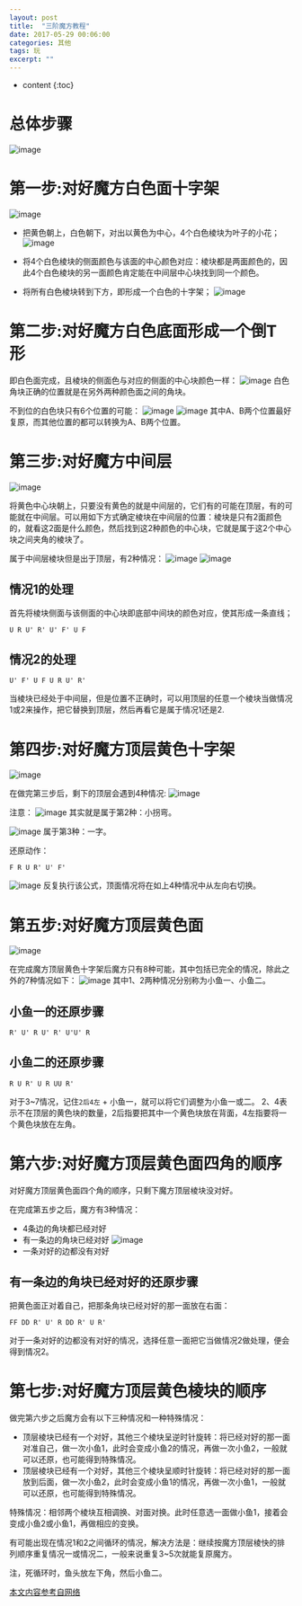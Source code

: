 ```yaml
---
layout: post
title:  "三阶魔方教程"
date: 2017-05-29 00:06:00
categories: 其他
tags: 玩
excerpt: ""
---
```


* content
{:toc}

# 总体步骤
 ![image](/images/reading/mofang_01.gif)

# 第一步:对好魔方白色面十字架
 ![image](/images/reading/mofang_02.gif)

* 把黄色朝上，白色朝下，对出以黄色为中心，4个白色棱块为叶子的小花；
 ![image](/images/reading/mofang_03.gif)

* 将4个白色棱块的侧面颜色与该面的中心颜色对应：棱块都是两面颜色的，因此4个白色棱块的另一面颜色肯定能在中间层中心块找到同一个颜色。

* 将所有白色棱块转到下方，即形成一个白色的十字架；
 ![image](/images/reading/mofang_04.gif)


# 第二步:对好魔方白色底面形成一个倒T形
即白色面完成，且棱块的侧面色与对应的侧面的中心块颜色一样：
![image](/images/reading/mofang_05.gif)
白色角块正确的位置就是在另外两种颜色面之间的角块。

不到位的白色块只有6个位置的可能：
![image](/images/reading/mofang_06.gif)
![image](/images/reading/mofang_07.gif)
其中A、B两个位置最好复原，而其他位置的都可以转换为A、B两个位置。


# 第三步:对好魔方中间层
![image](/images/reading/mofang_08.gif)

将黄色中心块朝上，只要没有黄色的就是中间层的，它们有的可能在顶层，有的可能就在中间层。可以用如下方式确定棱块在中间层的位置：棱块是只有2面颜色的，就看这2面是什么颜色，然后找到这2种颜色的中心块，它就是属于这2个中心块之间夹角的棱块了。

属于中间层棱块但是出于顶层，有2种情况：
![image](/images/reading/mofang_09.gif)
![image](/images/reading/mofang_10.gif)

## 情况1的处理
首先将棱块侧面与该侧面的中心块即底部中间块的颜色对应，使其形成一条直线；
```
U R U' R' U' F' U F
```

## 情况2的处理
```
U' F' U F U R U' R'
```

当棱块已经处于中间层，但是位置不正确时，可以用顶层的任意一个棱块当做情况1或2来操作，把它替换到顶层，然后再看它是属于情况1还是2.

# 第四步:对好魔方顶层黄色十字架
![image](/images/reading/mofang_13.gif)

在做完第三步后，剩下的顶层会遇到4种情况:
![image](/images/reading/mofang_14.gif)

注意：
![image](/images/reading/mofang_15.gif)
其实就是属于第2种：小拐弯。

![image](/images/reading/mofang_16.gif)
属于第3种：一字。

还原动作：
```
F R U R' U' F'
```
![image](/images/reading/mofang_17.gif)
反复执行该公式，顶面情况将在如上4种情况中从左向右切换。

# 第五步:对好魔方顶层黄色面
![image](/images/reading/mofang_18.gif)

在完成魔方顶层黄色十字架后魔方只有8种可能，其中包括已完全的情况，除此之外的7种情况如下：
![image](/images/reading/mofang_19.gif)
其中1、2两种情况分别称为小鱼一、小鱼二。

## 小鱼一的还原步骤
```
R' U' R U' R' U'U' R
```

## 小鱼二的还原步骤
```
R U R' U R UU R'
```

对于3~7情况，记住`2后4左` + 小鱼一，就可以将它们调整为小鱼一或二。
2、4表示不在顶层的黄色块的数量，2后指要把其中一个黄色块放在背面，4左指要将一个黄色块放在左角。


# 第六步:对好魔方顶层黄色面四角的顺序
对好魔方顶层黄色面四个角的顺序，只剩下魔方顶层棱块没对好。

在完成第五步之后，魔方有3种情况：
* 4条边的角块都已经对好
* 有一条边的角块已经对好
![image](/images/reading/mofang_21.gif)
* 一条对好的边都没有对好

## 有一条边的角块已经对好的还原步骤
把黄色面正对着自己，把那条角块已经对好的那一面放在右面：
```
FF DD R' U' R DD R' U R'
```
对于一条对好的边都没有对好的情况，选择任意一面把它当做情况2做处理，便会得到情况2。

# 第七步:对好魔方顶层黄色棱块的顺序
做完第六步之后魔方会有以下三种情况和一种特殊情况：
* 顶层棱块已经有一个对好，其他三个棱块呈逆时针旋转：将已经对好的那一面对准自己，做一次小鱼1，此时会变成小鱼2的情况，再做一次小鱼2，一般就可以还原，也可能得到特殊情况。
* 顶层棱块已经有一个对好，其他三个棱块呈顺时针旋转：将已经对好的那一面放到后面，做一次小鱼2，此时会变成小鱼1的情况，再做一次小鱼1，一般就可以还原，也可能得到特殊情况。

特殊情况：相邻两个棱块互相调换、对面对换。此时任意选一面做小鱼1，接着会变成小鱼2或小鱼1，再做相应的变换。

有可能出现在情况1和2之间循环的情况，解决方法是：继续按魔方顶层棱快的排列顺序重复情况一或情况二，一般来说重复3~5次就能复原魔方。


注，死循环时，鱼头放左下角，然后小鱼二。









































[本文内容参考自网络](http://339.gd.cn/863/)
